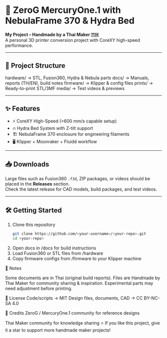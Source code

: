 # 🚀 ZeroG MercuryOne.1 with NebulaFrame 370 & Hydra Bed
**My Project – Handmade by a Thai Maker 🇹🇭**  
A personal 3D printer conversion project with CoreXY high-speed performance.

---

## 📂 Project Structure
hardware/ → STL, Fusion360, Hydra & Nebula parts
docs/ → Manuals, reports (TH/EN), build notes
firmware/ → Klipper & config files
prints/ → Ready-to-print STL/3MF
media/ → Test videos & previews

---

## ✨ Features
- ⚡ CoreXY High-Speed (>600 mm/s capable setup)  
- 🔥 Hydra Bed System with Z-tilt support  
- 🏗️ NebulaFrame 370 enclosure for engineering filaments  
- 🖥️ Klipper + Moonraker + Fluidd workflow  

---

## 📥 Downloads
Large files such as Fusion360 `.f3d`, ZIP packages, or videos should be placed in the **Releases** section.  
Check the latest release for CAD models, build packages, and test videos.

---

## 🛠️ Getting Started
1. Clone this repository
   ```bash
   git clone https://github.com/<your-username>/<your-repo>.git
   cd <your-repo>
2. Open docs in /docs for build instructions
3. Load Fusion360 or STL files from /hardware
4. Copy firmware configs from /firmware to your Klipper machine

📖 Notes

Some documents are in Thai (original build reports).
Files are Handmade by Thai Maker for community sharing & inspiration.
Experimental parts may need adjustment before printing.

🔐 License
Code/scripts → MIT
Design files, documents, CAD → CC BY-NC-SA 4.0

🙌 Credits
ZeroG / MercuryOne.1 community for reference designs

Thai Maker community for knowledge sharing
⭐ If you like this project, give it a star to support more handmade maker projects!
